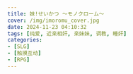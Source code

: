 ```yaml
---
title: 妹!せいかつ ～モノクローム～
cover: /img/imoromu_cover.jpg
date: 2024-11-23 04:10:32
tags: [纯爱, 近亲相奸, 亲妹妹, 调教, 睡奸]
categories:
- [SLG]
- [触摸互动]
- [RPG]
---
```

